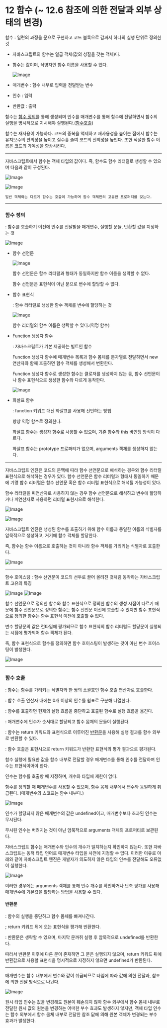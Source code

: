 # 12 함수 (~ 12.6 참조에 의한 전달과 외부 상태의 변경)

함수 : 일련의 과정을 문으로 구현하고 코드 블록으로 감싸서 하나의 실행 단위로 정의한 것

- 자바스크립트의 함수는 일급 객체(값의 성질을 갖는 객체)다.

- 함수는 값이며, 식병자인 함수 이름을 사용할 수 있다.

  ![Image](https://github.com/user-attachments/assets/8ffb290c-f1f0-4fe3-9ad2-ad133ab1f8d5)

- 매개변수 : 함수 내부로 입력을 전달받는 변수
- 인수 : 입력
- 반환값 : 출력

함수는 [함수 정의](#함수-정의)를 통해 생성되며 인수를 매개변수를 통해 함수에 전달하면서 함수의 실행을 명시적으로 지시해야 실행된다.([함수호출](#함수-호출))

함수는 재사용이 가능하다. 코드의 중복을 억제하고 재사용성을 높이는 점에서 함수는 유지보수의 편의성을 높이고 실수흫 줄여 코드의 신회성을 높인다. 또한 적절한 함수 이름은 코드의 가독성을 향상시킨다.

---

자바스크립트에서 함수는 객체 타입의 값이다. 즉, 함수도 함수 리터럴로 생성할 수 있으며 다음과 같이 구성된다.

![Image](https://github.com/user-attachments/assets/d4910cf3-9893-4a68-a688-0eac293615ac)

![Image](https://github.com/user-attachments/assets/01a293d5-b265-4719-aeee-82eb738e5b3f)

`일반 객체와는 다르게 함수는 호출이 가능하며 함수 객체만의 고유한 프로퍼티를 갖는다.`

---

### 함수 정의

: 함수를 호출하기 이전에 인수를 전달받을 매개변수, 실행할 문들, 반환할 값을 지정하는 것

![Image](https://github.com/user-attachments/assets/38700672-3f8f-406a-97b5-b031fff7f8e5)

- 함수 선언문

  ![Image](https://github.com/user-attachments/assets/db10f218-80cb-4d09-8d80-439fcb8d8a1c)

  함수 선언문은 함수 리터럴과 형태가 동일하지만 함수 이름을 생략할 수 없다.

  함수 선언문은 표현식이 아닌 문으로 변수에 할당할 수 없다.

- 함수 표현식

  : 함수 리터럴로 생성한 함수 객체를 변수에 할당하는 것

  ![Image](https://github.com/user-attachments/assets/ffec0a5e-0831-4a1e-86f6-1367fd4e7993)

  함수 리터럴의 함수 이름은 생략할 수 있다.(익명 함수)

- Function 생성자 함수

  : 자바스크립트가 기본 제공하는 빌트인 함수

  Function 생성자 함수에 매개변수 목록과 함수 몸체를 문자열로 전달하면서 new 연산자와 함께 호출하면 함수 객체를 생성해서 변환한다.

  Function 생성자 함수로 생성한 함수는 클로저를 생성하지 않는 등, 함수 선언문이나 함수 표현식으로 생성한 함수와 다르게 동작한다.

  ![Image](https://github.com/user-attachments/assets/4beda0d2-f16b-42bf-a7df-36328f85cf6c)

- 화살표 함수

  : function 키워드 대신 화살표를 사용해 선언하는 방법

  항상 익명 함수로 정의한다.

  화살표 함수는 생성자 함수로 사용할 수 없으며, 기존 함수와 this 바인딩 방식이 다르다.

  화살표 함수는 prototype 프로퍼티가 없으며, arguments 객체를 생성하지 않는다.

---

자바스크립트 엔진은 코드의 문맥에 따라 함수 선언문으로 해석하는 경우와 함수 리터럴 표현식으로 해석하는 경우가 있다.
함수 선언문은 함수 리터럴과 형태사 동일하기 때문에 기명 함수 리터럴은 함수 선언문 혹은 함수 리터럴 표현식으로 해석될 가능성이 있다.

함수 리터럴을 피연산자로 사용하지 않는 경우 함수 선언문으로 해석하고 변수에 할당하거나 피연산자로 사용하면 리터럴 표현시으로 해석한다.

![Image](https://github.com/user-attachments/assets/6b46b6d6-6dbc-4381-99a6-9c19a78876c5)

![Image](https://github.com/user-attachments/assets/25c8880c-c0d4-4068-84fa-f6074489dfdb)

자바스크립트 엔진은 생성된 함수를 호출하기 위해 함수 이름과 동일한 이름의 식별자를 암묵적으로 생성하고, 거기에 함수 객체를 할당한다.

즉, 함수는 함수 이름으로 호출하는 것이 아니라 함수 객체를 가리키는 식별자로 호출한다.

![Image](https://github.com/user-attachments/assets/b7577e80-3028-4e3d-acdb-985dd05ed1d7)

---

함수 호이스팅 : 함수 선언문이 코드의 선두로 끌어 올려진 것처럼 동작하는 자바스크립트 고유의 특징

![Image](https://github.com/user-attachments/assets/31542eb7-8c99-43e7-8ab7-c396e73d8997)
![Image](https://github.com/user-attachments/assets/20b77d1b-e581-4b2b-9e6c-20f73f9b2c53)

함수 선언문으로 정의한 함수와 함수 표현식으로 정의한 함수의 생성 시점이 다르기 때문에 함수 선언문으로 정의한 함수는 함수 선언문 이전에 호출할 수 있지만 함수 표현식으로 정의한 함수는 함수 표현식 이전에 호출할 수 없다.

변수 할당문의 값은 런타임에 평가되므로 함수 표현식의 함수 리터럴도 할당문이 실행되는 시점에 평가되어 함수 객체가 된다.

즉, 함수 표현식으로 함수를 정의하면 함수 호이스팅이 발생하는 것이 아닌 변수 호이스팅이 발생한다.

![Image](https://github.com/user-attachments/assets/f23af895-e04f-4417-be68-7dca8084b307)

---

### 함수 호출

: 함수는 함수를 가리키는 식별자와 한 쌍의 소괄호인 함수 호출 연산자로 호출한다.

: 함수 호출 연산자 내에는 0개 이상의 인수를 쉼표로 구분해 나열한다.

: 함수를 호출하면 현재의 실행 흐름을 중단하고 호출된 함수로 실행 흐름을 옮긴다.

: 매개변수에 인수가 순서대로 할당되고 함수 몸체의 문들이 실행된다.

: 함수는 return 키워드와 표현식으로 이루어진 [반환문](#반환문)을 사용해 실행 결과를 함수 외부로 반환할 수 있다.

: 함수 호출은 표현시으로 return 키워드가 반환한 표현식의 평가 결과으로 평가된다.

함수 실행에 필요한 값을 함수 내부로 전달할 경우 매개변수를 통해 인수를 전달하며 인수는 표현식이어야 한다.

인수는 함수를 호출항 때 지정하며, 개수와 타입에 제한이 없다.

함수를 정의할 때 매개변수를 사용할 수 있으며, 함수 몸체 내부에서 변수와 동일하게 취급된다. (매개변수의 스코프는 함수 내부다.)

![Image](https://github.com/user-attachments/assets/b117695b-5066-4ec8-88bc-90c18593f634)

인수가 할당되지 않은 매개변수의 값은 undefined이고, 매개변수보다 초과된 인수는 무시된다.

무시된 인수는 버려지는 것이 아닌 암묵적으로 arguments 객체의 프로퍼티로 보관된다.

자바스크립트 함수는 매개변수와 인수의 개수가 일치하는지 확인하지 않는다. 또한 자바스크립트는 동적 타입 언어로 매개변수 타입을 사전에 지정할 수 없다. 이러한 이유로 아래와 같이 자바스크립트 엔진은 개발자가 의도하지 않은 타입의 인수를 전달해도 오류없이 실행한다.

![Image](https://github.com/user-attachments/assets/9ee46c9f-9736-45e2-b8f1-97b5568174d8)

이러한 경우에는 arguments 객체를 통해 인수 개수를 확인하거나 단축 평가를 사용해 매개변수에 기본값을 할당하는 방법을 사용할 수 있다.

#### 반환문

: 함수의 실행을 중단하고 함수 몸체를 빠져나간다.

; return 키워드 뒤에 오는 표현식을 평가해 반환한다.

: 반환문은 생략할 수 있으며, 마지막 문까쥐 실행 후 암묵적으로 undefined를 반환한다. 

따라서 반환문 이후에 다른 문이 존재하면 그 문은 실행되지 않으며, return 키워드 뒤에 반환값으로 사용할 표현식을 명시적으로 지정하지 않으면 undefined가 반환된다. 

---

매개변수는 함수 내부에서 변수와 같이 취급되므로 타입에 따라 값에 의한 전달과, 참조에 의한 전달 방식으로 나뉜다. 

![Image](https://github.com/user-attachments/assets/059b708f-6b0b-49b4-948f-a7d09ccc3bae)

원시 타입 인수는 값을 변경해도 원본이 훼손되지 않아 함수 외부에서 함수 몸체 내부로 전달한 원시 값의 원본을 변경하는 어떠한 부수 효과도 발생하지 않지만, 객체 타입 인수는 함수 외부에서 함수 몸체 내부로 전달한 참조 닶에 의해 원본 객체가 변경되는 부수 효과가 발생한다. 